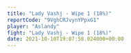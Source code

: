 ```yaml
---
title: "Lady Vashj - Wipe 1 (18%)"
reportCode: "9VghCRJvynYPpxG1"
player: "Aslandy"
fight: "Lady Vashj - Wipe 1 (18%)"
date: 2021-10-10T19:07:58.024000+00:00
---
```

